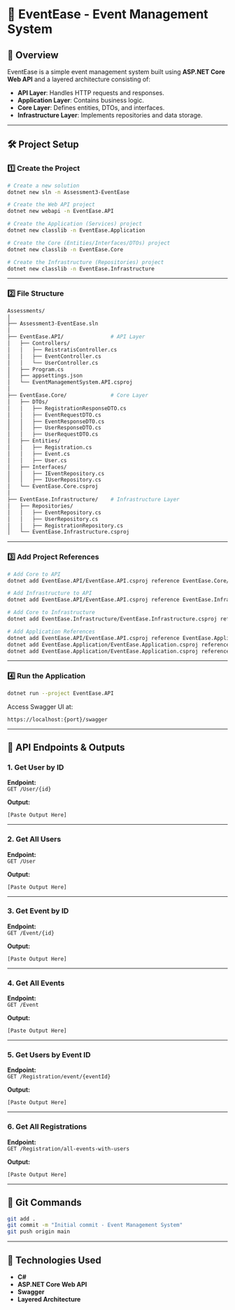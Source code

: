 # 🎯 EventEase - Event Management System

## 📌 Overview
EventEase is a simple event management system built using **ASP.NET Core Web API** and a layered architecture consisting of:
- **API Layer**: Handles HTTP requests and responses.
- **Application Layer**: Contains business logic.
- **Core Layer**: Defines entities, DTOs, and interfaces.
- **Infrastructure Layer**: Implements repositories and data storage.

---

## 🛠 Project Setup

### 1️⃣ Create the Project
```bash
# Create a new solution
dotnet new sln -n Assessment3-EventEase

# Create the Web API project
dotnet new webapi -n EventEase.API

# Create the Application (Services) project
dotnet new classlib -n EventEase.Application

# Create the Core (Entities/Interfaces/DTOs) project
dotnet new classlib -n EventEase.Core

# Create the Infrastructure (Repositories) project
dotnet new classlib -n EventEase.Infrastructure
```

---

### 2️⃣ File Structure
```bash
Assessments/
│
├── Assessment3-EventEase.sln
│
├── EventEase.API/               # API Layer
│   ├── Controllers/
│   │   ├── ReistratisController.cs
│   │   ├── EventController.cs
│   │   └── UserController.cs
│   ├── Program.cs
│   ├── appsettings.json
│   └── EventManagementSystem.API.csproj
│
├── EventEase.Core/              # Core Layer
│   ├── DTOs/
│   │   ├── RegistrationResponseDTO.cs
│   │   ├── EventRequestDTO.cs
│   │   ├── EventResponseDTO.cs
│   │   ├── UserResponseDTO.cs
│   │   ├── UserRequestDTO.cs
│   ├── Entities/
│   │   ├── Registration.cs
│   │   ├── Event.cs
│   │   ├── User.cs
│   ├── Interfaces/
│   │   ├── IEventRepository.cs
│   │   ├── IUserRepository.cs
│   └── EventEase.Core.csproj
│
├── EventEase.Infrastructure/    # Infrastructure Layer
│   ├── Repositories/
│   │   ├── EventRepository.cs
│   │   ├── UserRepository.cs
│   │   ├── RegistrationRepository.cs
│   └── EventEase.Infrastructure.csproj

```

---

### 3️⃣ Add Project References
```bash
# Add Core to API
dotnet add EventEase.API/EventEase.API.csproj reference EventEase.Core/EventEase.Core.csproj

# Add Infrastructure to API
dotnet add EventEase.API/EventEase.API.csproj reference EventEase.Infrastructure/EventEase.Infrastructure.csproj

# Add Core to Infrastructure
dotnet add EventEase.Infrastructure/EventEase.Infrastructure.csproj reference EventEase.Core/EventEase.Core.csproj

# Add Application References
dotnet add EventEase.API/EventEase.API.csproj reference EventEase.Application/EventEase.Application.csproj
dotnet add EventEase.Application/EventEase.Application.csproj reference EventEase.Core/EventEase.Core.csproj
dotnet add EventEase.Application/EventEase.Application.csproj reference EventEase.Infrastructure/EventEase.Infrastructure.csproj
```

---

### 4️⃣ Run the Application
```bash
dotnet run --project EventEase.API
```
Access Swagger UI at:
```
https://localhost:{port}/swagger
```

---

## 📍 API Endpoints & Outputs

### 1. **Get User by ID**
**Endpoint:**  
`GET /User/{id}`  

**Output:**  
```
[Paste Output Here]
```

---

### 2. **Get All Users**
**Endpoint:**  
`GET /User`  

**Output:**  
```
[Paste Output Here]
```

---

### 3. **Get Event by ID**
**Endpoint:**  
`GET /Event/{id}`  

**Output:**  
```
[Paste Output Here]
```

---

### 4. **Get All Events**
**Endpoint:**  
`GET /Event`  

**Output:**  
```
[Paste Output Here]
```

---

### 5. **Get Users by Event ID**
**Endpoint:**  
`GET /Registration/event/{eventId}`  

**Output:**  
```
[Paste Output Here]
```

---

### 6. **Get All Registrations**
**Endpoint:**  
`GET /Registration/all-events-with-users`  

**Output:**  
```
[Paste Output Here]
```

---

## 🔗 Git Commands
```bash
git add .
git commit -m "Initial commit - Event Management System"
git push origin main
```

---

## 📌 Technologies Used
- **C#**
- **ASP.NET Core Web API**
- **Swagger**
- **Layered Architecture**

